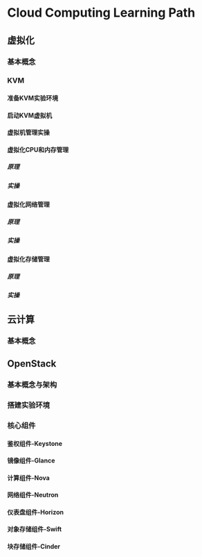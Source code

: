 # Cloud Computing Learning Path

## 虚拟化

### 基本概念

### KVM

#### 准备KVM实验环境

#### 启动KVM虚拟机

#### 虚拟机管理实操

#### 虚拟化CPU和内存管理

##### 原理

##### 实操

#### 虚拟化网络管理

##### 原理

##### 实操

#### 虚拟化存储管理

##### 原理

##### 实操

## 云计算

### 基本概念

## OpenStack

### 基本概念与架构

### 搭建实验环境

### 核心组件

#### 鉴权组件-Keystone

#### 镜像组件-Glance

#### 计算组件-Nova

#### 网络组件-Neutron

#### 仪表盘组件-Horizon

#### 对象存储组件-Swift

#### 块存储组件-Cinder
